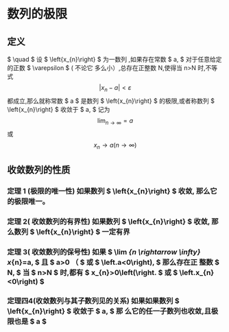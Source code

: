 # 数列的极限

## 定义

 $ \quad $ 设 $ \left\{x_{n}\right\} $ 为一数列 ,如果存在常数 $ a, $ 对于任意给定的正数 $ \varepsilon $ ( 不论它 多么小）,总存在正整数 N,使得当 n>N 时,不等式
$$
\left|x_{n}-a\right|<\varepsilon
$$
都成立,那么就称常数 $ a $ 是数列 $ \left\{x_{n}\right\} $ 的极限,或者称数列 $ \left\{x_{n}\right\} $  收敛于 $ a, $ 记为
$$
\lim _{n \rightarrow \infty}=a
$$
或
$$
x_{n} \rightarrow a(n \rightarrow \infty)
$$

## 收敛数列的性质

### 定理 1 (极限的唯一性) 如果数列 $ \left\{x_{n}\right\} $ 收敛, 那么它的极限唯一。

### 定理 2( 收敛数列的有界性) 如果数列 $ \left\{x_{n}\right\} $  收敛, 那么数列 $ \left\{x_{n}\right\} $ 一定有界

### 定理 3( 收敛数列的保号性) 如果 $ \lim _{n \rightarrow \infty} x_{n}=a, $ 且 $ a>0 （ $ 或 $ \left.a<0\right), $ 那么存在正 整数 $ N, $ 当 $ n>N $ 时,都有 $ x_{n}>0\left(\right. $ 或 $ \left.x_{n}<0\right) $

### 定理四4(收敛数列与其子数列见的关系) 如果如果数列 $ \left\{x_{n}\right\} $ 收敛于 $ a, $ 那 么它的任一子数列也收敛,且极限也是 $ a $

